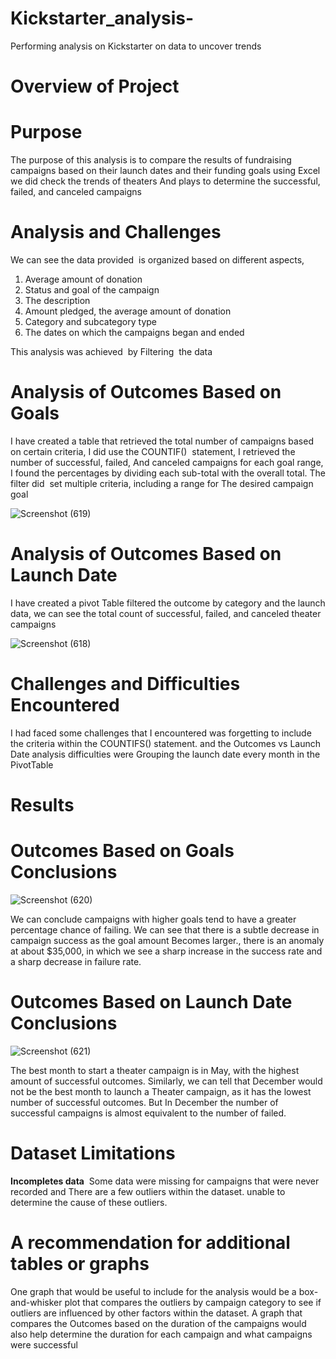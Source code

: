# Kickstarter_analysis-
Performing analysis on Kickstarter on data to uncover trends  

# Overview of Project

# Purpose
The purpose of this analysis is to compare the results of fundraising campaigns based on their launch dates and their funding goals using Excel we did check the trends of theaters And plays to determine the successful, failed, and canceled campaigns

# Analysis and Challenges
We can see the data provided  is organized based on different aspects,
1.  Average amount of donation 
2.  Status and goal of the campaign
3.  The description
4.   Amount pledged, the average amount of donation
5.   Category and subcategory type
6.   The dates on which the campaigns began and ended


This analysis was achieved  by Filtering  the data




# Analysis of Outcomes Based on Goals

I have created a table that retrieved the total number of campaigns based on certain criteria, I did use the COUNTIF()  statement, I retrieved the number of successful, failed, And canceled campaigns for each goal range, I found the percentages by dividing each sub-total with the overall total. The filter did  set multiple criteria, including a range for The desired campaign goal



![Screenshot (619)](https://user-images.githubusercontent.com/82621077/131405973-f46de4da-6913-4c2a-bbe1-8e7e6e08e10f.png)



# Analysis of Outcomes Based on Launch Date

I have created a pivot Table filtered the outcome by category and the launch data, we can see the total count of successful, failed, and canceled theater campaigns



![Screenshot (618)](https://user-images.githubusercontent.com/82621077/131405240-1e48fa37-2c85-48e1-a319-92ef079cf727.png)



# Challenges and Difficulties Encountered

I had faced some challenges that I encountered was forgetting to include the criteria within the COUNTIFS() statement. and the Outcomes vs Launch Date analysis difficulties were Grouping the launch date every month in the PivotTable


# Results 

# Outcomes Based on Goals Conclusions


![Screenshot (620)](https://user-images.githubusercontent.com/82621077/131406657-07f3458f-48a6-4086-8f88-7adb38e5aa44.png)

We can conclude campaigns with higher goals tend to have a greater percentage chance of failing. We can see that there is a subtle decrease in campaign success as the goal amount Becomes larger., there is an anomaly at about $35,000, in which we see a sharp increase in the success rate and a sharp decrease in failure rate.




# Outcomes Based on Launch Date Conclusions

![Screenshot (621)](https://user-images.githubusercontent.com/82621077/131407012-dc2f4d13-b15b-4c97-a7aa-87c3efe31a21.png)


The best month to start a theater campaign is in May, with the highest amount of successful outcomes. Similarly, we can tell that December would not be the best month to launch a Theater campaign, as it has the lowest number of successful outcomes. But In December the number of successful campaigns is almost equivalent to the number of failed.


# Dataset Limitations

__Incompletes data__ 
Some data were missing for campaigns that were never recorded and There are a few outliers within the dataset. unable to determine the cause of these outliers.


# A recommendation for additional tables or graphs
One graph that would be useful to include for the analysis would be a box-and-whisker plot that compares the outliers by campaign category to see if outliers are influenced by other factors within the dataset. A graph that compares the Outcomes based on the duration of the campaigns would also help determine the duration for each campaign and what campaigns were successful 

